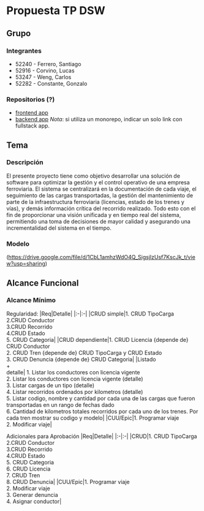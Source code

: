# Propuesta TP DSW

## Grupo

### Integrantes
* 52240 - Ferrero, Santiago
* 52916 - Corvino, Lucas
* 53247 - Weng, Carlos
* 52282 - Constante, Gonzalo

### Repositorios (?)
* [frontend app](http://hyperlinkToGithubOrGitlab)
* [backend app](http://hyperlinkToGihubOrGitlab)
*Nota*: si utiliza un monorepo, indicar un solo link con fullstack app.



## Tema
### Descripción
El presente proyecto tiene como objetivo desarrollar una solución de software para optimizar la gestión y el control operativo de una empresa ferroviaria. El sistema se centralizará en la documentación de cada viaje, el seguimiento de las cargas transportadas, la gestión del mantenimiento de parte de la infraestructura ferroviaria (licencias, estado de los trenes y vías), y demás información crítica del recorrido realizado. Todo esto con el fin de proporcionar una visión unificada y en tiempo real del sistema, permitiendo una toma de decisiones de mayor calidad y asegurando una incrementalidad del sistema en el tiempo. 

### Modelo
(https://drive.google.com/file/d/1CbL1amhzWdO4Q_SigsjlzUsf7KscJk_t/view?usp=sharing)

## Alcance Funcional

### Alcance Mínimo 

Regularidad:
|Req|Detalle|
|:-|:-|
|CRUD simple|1. CRUD TipoCarga<br>2.CRUD Conductor<br>3.CRUD Recorrido<br>4.CRUD Estado<br>5. CRUD Categoria|
|CRUD dependiente|1. CRUD Licencia {depende de} CRUD Conductor<br>2. CRUD Tren {depende de} CRUD TipoCarga y CRUD Estado<br>3. CRUD Denuncia {depende de} CRUD Categoria|
|Listado<br>+<br>detalle| 1. Listar los conductores con licencia vigente<br>2. Listar los conductores con licencia vigente (detalle)<br>3. Listar cargas de un tipo (detalle)<br>4. Listar recorridos ordenados por kilometros (detalle)<br>5. Listar codigo, nombre y cantidad por cada una de las cargas que fueron transportadas en un rango de fechas dado <br>6. Cantidad de kilometros totales recorridos por cada uno de los trenes. Por cada tren mostrar su codigo y modelo|
|CUU/Epic|1. Programar viaje<br>2. Modificar viaje|


Adicionales para Aprobación
|Req|Detalle|
|:-|:-|
|CRUD|1. CRUD TipoCarga<br>2.CRUD Conductor<br>3.CRUD Recorrido<br>4.CRUD Estado<br>5. CRUD Categoria<br>6. CRUD Licencia<br>7. CRUD Tren<br>8. CRUD Denuncia|
|CUU/Epic|1. Programar viaje<br>2. Modificar viaje<br>3. Generar denuncia<br>4. Asignar conductor|
